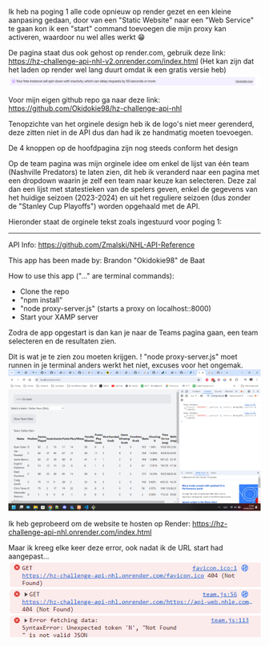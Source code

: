 Ik heb na poging 1 alle code opnieuw op render gezet en een kleine aanpasing gedaan, door van een "Static Website" naar een "Web Service" te gaan kon ik een "start" command toevoegen die mijn proxy kan activeren, waardoor nu wel alles werkt 😁

De pagina staat dus ook gehost op render.com, gebruik deze link: https://hz-challenge-api-nhl-v2.onrender.com/index.html (Het kan zijn dat het laden op render wel lang duurt omdat ik een gratis versie heb) 
![alt text](image-2.png)

Voor mijn eigen github repo ga naar deze link: https://github.com/Okidokie98/hz-challenge-api-nhl

Tenopzichte van het orginele design heb ik de logo's niet meer gerenderd, deze zitten niet in de API dus dan had ik ze handmatig moeten toevoegen.

De 4 knoppen op de hoofdpagina zijn nog steeds conform het design

Op de team pagina was mijn orginele idee om enkel de lijst van één team (Nashville Predators) te laten zien, dit heb ik
veranderd naar een pagina met een dropdown waarin je zelf een team naar keuze kan selecteren.
Deze zal dan een lijst met statestieken van de spelers geven, enkel de gegevens van het huidige seizoen (2023-2024) en uit het
reguliere seizoen (dus zonder de "Stanley Cup Playoffs") worden opgehaald met de API.

Hieronder staat de orginele tekst zoals ingestuurd voor poging 1:

---------------------------------------------------------------

API Info: https://github.com/Zmalski/NHL-API-Reference

This app has been made by: Brandon "Okidokie98" de Baat

How to use this app ("..." are terminal commands):
- Clone the repo
- "npm install"
- "node proxy-server.js" (starts a proxy on localhost::8000)
- Start your XAMP server

Zodra de app opgestart is dan kan je naar de Teams pagina gaan, een team selecteren en de resultaten zien.

Dit is wat je te zien zou moeten krijgen.
! "node proxy-server.js" moet runnen in je terminal anders werkt het niet, excuses voor het ongemak.
![alt text](image-1.png)

Ik heb geprobeerd om de website te hosten op Render: https://hz-challenge-api-nhl.onrender.com/index.html

Maar ik kreeg elke keer deze error, ook nadat ik de URL start had aangepast... ![alt text](image.png)